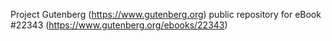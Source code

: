 Project Gutenberg (https://www.gutenberg.org) public repository for eBook #22343 (https://www.gutenberg.org/ebooks/22343)
